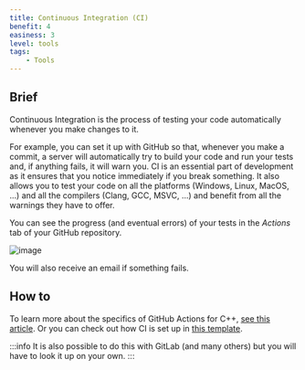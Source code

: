 ```yaml
---
title: Continuous Integration (CI)
benefit: 4
easiness: 3
level: tools
tags:
    - Tools
---
```


## Brief

Continuous Integration is the process of testing your code automatically whenever you make changes to it.

For example, you can set it up with GitHub so that, whenever you make a commit, a server will automatically try to build your code and run your tests and, if anything fails, it will warn you. CI is an essential part of development as it ensures that you notice immediately if you break something. It also allows you to test your code on all the platforms (Windows, Linux, MacOS, ...) and all the compilers (Clang, GCC, MSVC, ...) and benefit from all the warnings they have to offer.

You can see the progress (and eventual errors) of your tests in the *Actions* tab of your GitHub repository.

![image](https://user-images.githubusercontent.com/45451201/217274801-37bc38bd-055a-4a84-89b9-e2d56c798b2f.png)

You will also receive an email if something fails.

## How to

To learn more about the specifics of GitHub Actions for C++, [see this article](https://github.com/CoolLibs/cpp-CI-template). Or you can check out how CI is set up in [this template](https://github.com/JulesFouchy/Simple-p6-Setup).

:::info
It is also possible to do this with GitLab (and many others) but you will have to look it up on your own.
:::